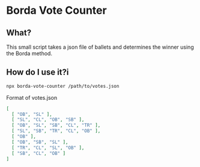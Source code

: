 # Borda Vote Counter

## What?

This small script takes a json file of ballets and determines the winner using the Borda method.

## How do I use it?i

```bash
npx borda-vote-counter /path/to/votes.json
```

Format of votes.json

```json
[
  [ "OB", "SL" ],
  [ "SL", "CL", "OB", "SB" ],
  [ "OB", "SL", "SB", "CL", "TR" ],
  [ "SL", "SB", "TR", "CL", "OB" ],
  [ "OB" ],
  [ "OB", "SB", "SL" ],
  [ "TR", "CL", "SL", "OB" ],
  [ "SB", "CL", "OB" ]
]
```
